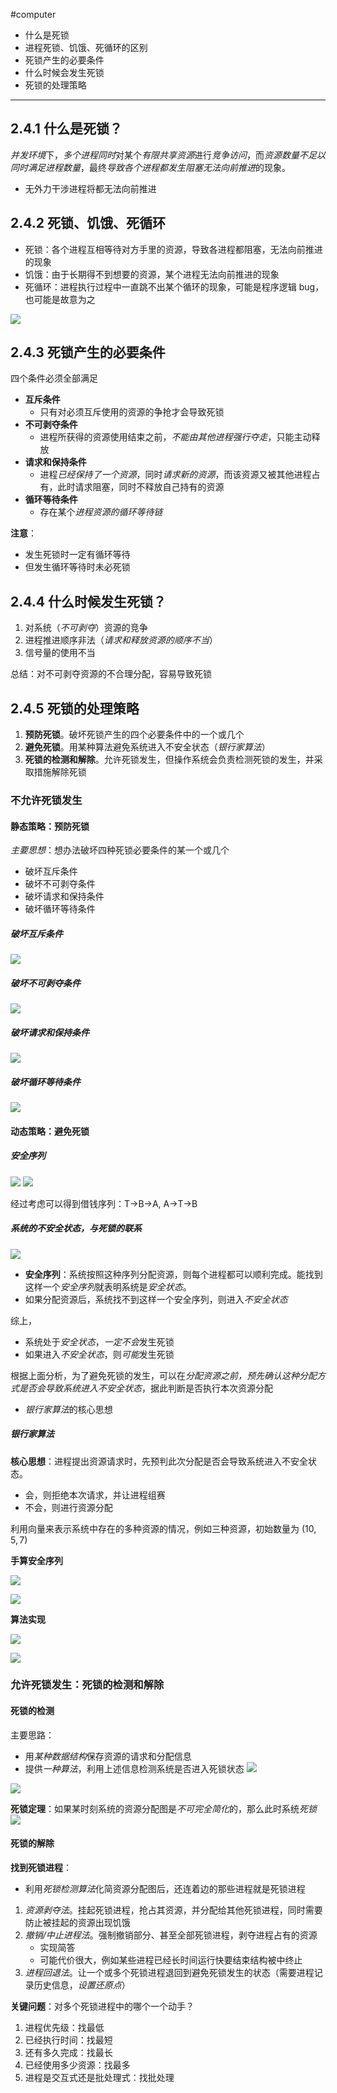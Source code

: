 #computer 
- 什么是死锁
- 进程死锁、饥饿、死循环的区别
- 死锁产生的必要条件
- 什么时候会发生死锁
- 死锁的处理策略
---
## 2.4.1 什么是死锁？

*并发环境*下，*多个进程同时*对某个*有限共享资源*进行*竞争访问*，而*资源数量不足以同时满足进程数量*，最终*导致各个进程都发生阻塞无法向前推进*的现象。
- 无外力干涉进程将都无法向前推进

## 2.4.2 死锁、饥饿、死循环

- 死锁：各个进程互相等待对方手里的资源，导致各进程都阻塞，无法向前推进的现象
- 饥饿：由于长期得不到想要的资源，某个进程无法向前推进的现象
- 死循环：进程执行过程中一直跳不出某个循环的现象，可能是程序逻辑 bug，也可能是故意为之

![](../../img/Pasted%20image%2020231229171728.png)

## 2.4.3 死锁产生的必要条件

四个条件必须全部满足

- **互斥条件**
	- 只有对必须互斥使用的资源的争抢才会导致死锁
- **不可剥夺条件**
	- 进程所获得的资源使用结束之前，*不能由其他进程强行夺走*，只能主动释放
- **请求和保持条件**
	- 进程*已经保持了一个资源*，同时*请求新的资源*，而该资源又被其他进程占有，此时请求阻塞，同时不释放自己持有的资源
- **循环等待条件**
	- 存在某个*进程资源的循环等待链*

**注意**：
- 发生死锁时一定有循环等待
- 但发生循环等待时未必死锁

## 2.4.4 什么时候发生死锁？

1. 对系统（*不可剥夺*）资源的竞争
2. 进程推进顺序非法（*请求和释放资源的顺序不当*）
3. 信号量的使用不当

总结：对不可剥夺资源的不合理分配，容易导致死锁

## 2.4.5 死锁的处理策略

1. **预防死锁**。破坏死锁产生的四个必要条件中的一个或几个
2. **避免死锁**。用某种算法避免系统进入不安全状态（*银行家算法*）
3. **死锁的检测和解除**。允许死锁发生，但操作系统会负责检测死锁的发生，并采取措施解除死锁

### 不允许死锁发生

#### 静态策略：预防死锁

*主要思想*：想办法破坏四种死锁必要条件的某一个或几个
- 破坏互斥条件
- 破坏不可剥夺条件
- 破坏请求和保持条件
- 破坏循环等待条件
##### 破坏互斥条件

![](../../img/Pasted%20image%2020231229174055.png)

##### 破坏不可剥夺条件

![](../../img/Pasted%20image%2020231229174241.png)

##### 破坏请求和保持条件

![](../../img/Pasted%20image%2020231229174414.png)

##### 破坏循环等待条件

![](../../img/Pasted%20image%2020231229174709.png)

#### 动态策略：避免死锁
##### 安全序列

![](../../img/Pasted%20image%2020231229175245.png)
![](../../img/Pasted%20image%2020231229175252.png)

经过考虑可以得到借钱序列：T->B->A, A->T->B

##### 系统的不安全状态，与死锁的联系

![](../../img/Pasted%20image%2020231229175429.png)

- **安全序列**：系统按照这种序列分配资源，则每个进程都可以顺利完成。能找到这样一个*安全序列*就表明系统是*安全状态*。
- 如果分配资源后，系统找不到这样一个安全序列，则进入*不安全状态*

综上，
- 系统处于*安全状态*，*一定不会*发生死锁
- 如果进入*不安全状态*，则*可能*发生死锁

根据上面分析，为了避免死锁的发生，可以在*分配资源之前，预先确认这种分配方式是否会导致系统进入不安全状态*，据此判断是否执行本次资源分配
- *银行家算法*的核心思想

##### 银行家算法

**核心思想**：进程提出资源请求时，先预判此次分配是否会导致系统进入不安全状态。
- 会，则拒绝本次请求，并让进程组赛
- 不会，则进行资源分配

利用向量来表示系统中存在的多种资源的情况，例如三种资源，初始数量为 $(10,5,7)$

**手算安全序列**

![](../../img/Pasted%20image%2020231229180300.png)

![](../../img/Pasted%20image%2020231229180308.png)

**算法实现**

![](../../img/Pasted%20image%2020231229180705.png)

![](../../img/Pasted%20image%2020231229180826.png)

### 允许死锁发生：死锁的检测和解除

#### 死锁的检测
主要思路：
- 用*某种数据结构*保存资源的请求和分配信息
- 提供*一种算法*，利用上述信息检测系统是否进入死锁状态
![](../../img/Pasted%20image%2020231229181235.png)

![](../../img/Pasted%20image%2020231229181432.png)

**死锁定理**：如果某时刻系统的资源分配图是*不可完全简化*的，那么此时系统*死锁*
![](../../img/Pasted%20image%2020231229182301.png)
#### 死锁的解除

**找到死锁进程**：
- 利用*死锁检测算法*化简资源分配图后，还连着边的那些进程就是死锁进程

1. *资源剥夺法*。挂起死锁进程，抢占其资源，并分配给其他死锁进程，同时需要防止被挂起的资源出现饥饿
2. *撤销/中止进程法*。强制撤销部分、甚至全部死锁进程，剥夺进程占有的资源
	- 实现简答
	- 可能代价很大，例如某些进程已经长时间运行快要结束结构被中终止
3. *进程回退法*。让一个或多个死锁进程退回到避免死锁发生的状态（需要进程记录历史信息，*设置还原点*）

**关键问题**：对多个死锁进程中的哪个一个动手？
1. 进程优先级：找最低
2. 已经执行时间：找最短
3. 还有多久完成：找最长
4. 已经使用多少资源：找最多
5. 进程是交互式还是批处理式：找批处理




